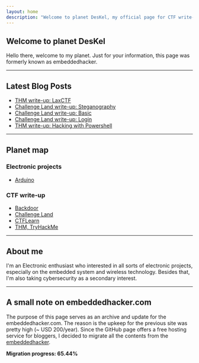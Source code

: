 ```yaml
---
layout: home
description: "Welcome to planet DesKel, my official page for CTF write-up, Electronic tutorial, review and etc."
---
```


## Welcome to planet DesKel

Hello there, welcome to my planet. Just for your information, this page was formerly known as embeddedhacker.

---

## Latest Blog Posts
<!-- BLOG-POST-LIST:START -->
- [THM write-up: LaxCTF](https://deskel.github.io/posts/thm/laxctf)
- [Challenge Land write-up: Steganography](https://deskel.github.io/posts/challengeland/steganography)
- [Challenge Land write-up: Basic](https://deskel.github.io/posts/challengeland/basic)
- [Challenge Land write-up: Login](https://deskel.github.io/posts/challengeland/login)
- [THM write-up: Hacking with Powershell](https://deskel.github.io/posts/thm/hacking-with-powershell)
<!-- BLOG-POST-LIST:END -->

---

## Planet map

### Electronic projects
- [Arduino](https://deskel.github.io/arduino)

### CTF write-up
- [Backdoor](https://deskel.github.io/backdoor)
- [Challenge Land](https://deskel.github.io/challenge-land)
- [CTFLearn](https://deskel.github.io/ctflearn)
- [THM, TryHackMe](https://deskel.github.io/thm)

---

## About me

I'm an Electronic enthusiast who interested in all sorts of electronic projects, especially on the embedded system and wireless technology. Besides that, I'm also taking cybersecurity as a secondary interest.

---

## A small note on embeddedhacker.com

The purpose of this page serves as an archive and update for the embeddedhacker.com. The reason is the upkeep for the previous site was pretty high (~ USD 200/year). Since the GitHub page offers a free hosting service for bloggers, I decided to migrate all the contents from the [embeddedhacker](https://www.embeddedhacker.com).

**Migration progress: 65.44%**
